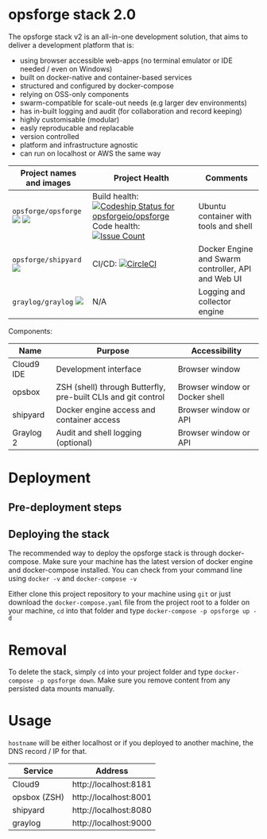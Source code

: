 # opsforge stack 2.0 #

The opsforge stack v2 is an all-in-one development solution, that aims to deliver a development platform that is:
* using browser accessible web-apps (no terminal emulator or IDE needed / even on Windows)
* built on docker-native and container-based services
* structured and configured by docker-compose
* relying on OSS-only components
* swarm-compatible for scale-out needs (e.g larger dev environments)
* has in-built logging and audit (for collaboration and record keeping)
* highly customisable (modular)
* easly reproducable and replacable
* version controlled
* platform and infrastructure agnostic
* can run on localhost or AWS the same way

| Project names and images | Project Health | Comments |
| --- | --- | --- |
| `opsforge/opsforge` [![](https://images.microbadger.com/badges/version/opsforge/opsforge.svg)](https://microbadger.com/images/opsforge/opsforge "Docker Hub link")  [![](https://images.microbadger.com/badges/image/opsforge/opsforge.svg)](https://microbadger.com/images/opsforge/opsforge "Get your own image badge on microbadger.com") | Build health: [ ![Codeship Status for opsforgeio/opsforge](https://app.codeship.com/projects/f6cc7410-98b5-0134-62d3-3e4a8d26d28a/status?branch=master)](https://app.codeship.com/projects/187530) Code health: [![Issue Count](https://codeclimate.com/github/opsforgeio/opsforge/badges/issue_count.svg)](https://codeclimate.com/github/opsforgeio/opsforge) | Ubuntu container with tools and shell  |
| `opsforge/shipyard` [![](https://images.microbadger.com/badges/image/opsforge/shipyard.svg)](https://microbadger.com/images/opsforge/shipyard "Get your own image badge on microbadger.com") | CI/CD: [![CircleCI](https://circleci.com/gh/opsforgeio/shipyard/tree/master.svg?style=svg)](https://circleci.com/gh/opsforgeio/shipyard/tree/master) | Docker Engine and Swarm controller, API and Web UI |
| `graylog/graylog` [![](https://images.microbadger.com/badges/image/graylog/graylog.svg)](https://microbadger.com/images/graylog/graylog "Get your own image badge on microbadger.com") | N/A | Logging and collector engine |

Components:

| Name | Purpose | Accessibility |
| ---  | ------- | ------------- |
| Cloud9 IDE | Development interface | Browser window |
| opsbox | ZSH (shell) through Butterfly, pre-built CLIs and git control | Browser window or Docker shell |
| shipyard | Docker engine access and container access | Browser window or API |
| Graylog 2 | Audit and shell logging (optional) | Browser window or API |

# Deployment

## Pre-deployment steps

## Deploying the stack

The recommended way to deploy the opsforge stack is through docker-compose. Make sure your machine has the latest version of docker engine and docker-compose installed. You can check from your command line using `docker -v` and `docker-compose -v`

Either clone this project repository to your machine using `git` or just download the `docker-compose.yaml` file from the project root to a folder on your machine, `cd` into that folder and type `docker-compose -p opsforge up -d`

# Removal

To delete the stack, simply `cd` into your project folder and type `docker-compose -p opsforge down`. Make sure you remove content from any persisted data mounts manually.

# Usage

`hostname` will be either localhost or if you deployed to another machine, the DNS record / IP for that.

| Service | Address |
| -- | -- |
| Cloud9 | http://localhost:8181 |
| opsbox (ZSH) | http://localhost:8001 |
| shipyard | http://localhost:8080 |
| graylog | http://localhost:9000 |
